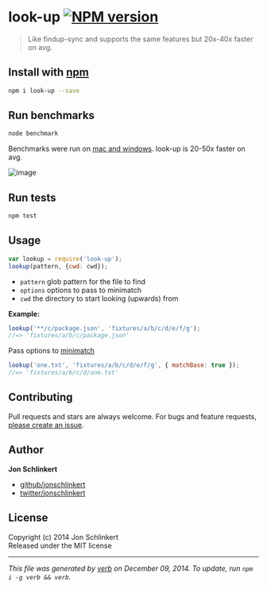 # look-up [![NPM version](https://badge.fury.io/js/look-up.svg)](http://badge.fury.io/js/look-up)

> Like findup-sync and supports the same features but 20x-40x faster on avg.

## Install with [npm](npmjs.org)

```bash
npm i look-up --save
```

## Run benchmarks


```bash
node benchmark
```

Benchmarks were run on [mac and windows](https://github.com/jonschlinkert/look-up/issues/1). look-up is 20-50x faster on avg.

![image](https://cloud.githubusercontent.com/assets/383994/5243412/e364fc7c-7911-11e4-989f-10d24bebcacc.png)


## Run tests

```bash
npm test
```

## Usage

```js
var lookup = require('look-up');
lookup(pattern, {cwd: cwd});
```

- `pattern` glob pattern for the file to find
- `options` options to pass to minimatch
- `cwd` the directory to start looking (upwards) from

**Example:**

```js
lookup('**/c/package.json', 'fixtures/a/b/c/d/e/f/g');
//=> 'fixtures/a/b/c/package.json'
```

Pass options to [minimatch]

```js
lookup('one.txt', 'fixtures/a/b/c/d/e/f/g', { matchBase: true });
//=> 'fixtures/a/b/c/d/one.txt'
```

## Contributing
Pull requests and stars are always welcome. For bugs and feature requests, [please create an issue](https://github.com/jonschlinkert/look-up/issues).

## Author

**Jon Schlinkert**
 
+ [github/jonschlinkert](https://github.com/jonschlinkert)
+ [twitter/jonschlinkert](http://twitter.com/jonschlinkert) 

## License
Copyright (c) 2014 Jon Schlinkert  
Released under the MIT license

***

_This file was generated by [verb](https://github.com/assemble/verb) on December 09, 2014. To update, run `npm i -g verb && verb`._

[minimatch]: http://github.com/isaacs/minimatch